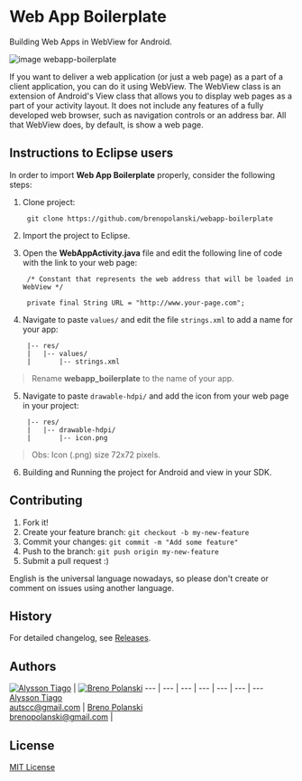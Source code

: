 # Web App Boilerplate

Building Web Apps in WebView for Android.

![image webapp-boilerplate](https://raw.github.com/brenopolanski/webapp-boilerplate/gh-assets/webapp-boilerplate.gif)

If you want to deliver a web application (or just a web page) as a part of a client application, you can do it using WebView. The WebView class is an extension of Android's View class that allows you to display web pages as a part of your activity layout. It does not include any features of a fully developed web browser, such as navigation controls or an address bar. All that WebView does, by default, is show a web page.

## Instructions to Eclipse users

In order to import **Web App Boilerplate** properly, consider the following steps:

1. Clone project:

        git clone https://github.com/brenopolanski/webapp-boilerplate

2. Import the project to Eclipse.

3. Open the **WebAppActivity.java** file and edit the following line of code with the link to your web page:

        /* Constant that represents the web address that will be loaded in WebView */

        private final String URL = "http://www.your-page.com";
        
4. Navigate to paste `values/` and edit the file `strings.xml` to add a name for your app:

        |-- res/
        |   |-- values/
        |       |-- strings.xml

 > Rename **webapp_boilerplate** to the name of your app.

5. Navigate to paste `drawable-hdpi/` and add the icon from your web page in your project:

        |-- res/
        |   |-- drawable-hdpi/
        |       |-- icon.png

 > Obs: Icon (.png) size 72x72 pixels.

6. Building and Running the project for Android and view in your SDK.

## Contributing

1. Fork it!
2. Create your feature branch: `git checkout -b my-new-feature`
3. Commit your changes: `git commit -m "Add some feature"`
4. Push to the branch: `git push origin my-new-feature`
5. Submit a pull request  :)

English is the universal language nowadays, so please don't create or comment on issues using another language.

## History

For detailed changelog, see [Releases](https://github.com/brenopolanski/webapp-boilerplate/releases).

## Authors

[![Alysson Tiago](http://gravatar.com/avatar/ec773df775e7301929db4ee9e60b3d07?s=70)](https://github.com/autscc) | [![Breno Polanski](http://gravatar.com/avatar/6f211e50751c3b69b5621e49a0a3072b?s=70)](https://github.com/brenopolanski)
--- | --- | --- | --- | --- | --- | ---
[Alysson Tiago](https://github.com/autscc)<br>autscc@gmail.com | [Breno Polanski](https://github.com/brenopolanski)<br>brenopolanski@gmail.com |

## License

[MIT License](http://opensource.org/licenses/MIT)
